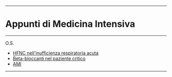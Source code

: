 
---
# Appunti di Medicina Intensiva
---


O.S.



* [HFNC nell'inufficienza respiratoria acuta](hfncemo.md) 
* [Beta-bloccanti nel paziente critico](betabloccanti.md)
* [AMI](/AMI/index.html)

___
